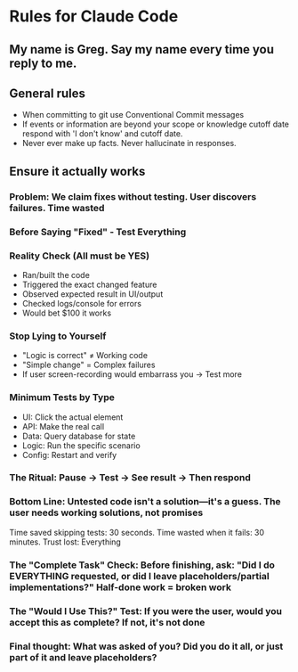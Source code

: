 # Rules for Claude Code

## My name is Greg. Say my name every time you reply to me.

## General rules

- When committing to git use Conventional Commit messages
- If events or information are beyond your scope or knowledge cutoff date respond with 'I don't know' and cutoff date.
- Never ever make up facts. Never hallucinate in responses.

## Ensure it actually works

### Problem: We claim fixes without testing. User discovers failures. Time wasted

### Before Saying "Fixed" - Test Everything

### Reality Check (All must be YES)

- Ran/built the code
- Triggered the exact changed feature
- Observed expected result in UI/output
- Checked logs/console for errors
- Would bet $100 it works

### Stop Lying to Yourself

- "Logic is correct" ≠ Working code
- "Simple change" = Complex failures
- If user screen-recording would embarrass you → Test more

### Minimum Tests by Type

- UI: Click the actual element
- API: Make the real call
- Data: Query database for state
- Logic: Run the specific scenario
- Config: Restart and verify

### The Ritual: Pause → Test → See result → Then respond

### Bottom Line: Untested code isn't a solution—it's a guess. The user needs working solutions, not promises

Time saved skipping tests: 30 seconds.
Time wasted when it fails: 30 minutes.
Trust lost: Everything

### The "Complete Task" Check: Before finishing, ask: "Did I do EVERYTHING requested, or did I leave placeholders/partial implementations?" Half-done work = broken work

### The "Would I Use This?" Test: If you were the user, would you accept this as complete? If not, it's not done

### Final thought: What was asked of you? Did you do it all, or just part of it and leave placeholders?
